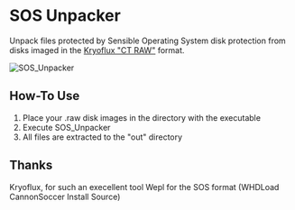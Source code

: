 # SOS Unpacker

Unpack files protected by Sensible Operating System disk protection from disks imaged in the [Kryoflux "CT RAW"](https://blog.legacymode.com/2018/09/09/floppy-disk-archiving/) format.

![SOS_Unpacker](https://user-images.githubusercontent.com/1327406/47248575-0b33fd80-d457-11e8-81f2-32783e070881.png)

## How-To Use

1. Place your .raw disk images in the directory with the executable
2. Execute SOS_Unpacker
3. All files are extracted to the "out" directory

## Thanks

Kryoflux, for such an execellent tool
Wepl for the SOS format (WHDLoad CannonSoccer Install Source)
